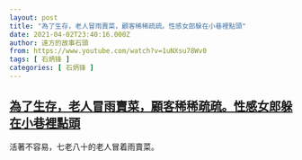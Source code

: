 ```yaml
---
layout: post
title: "為了生存，老人冒雨賣菜，顧客稀稀疏疏。性感女郎躲在小巷裡點頭"
date: 2021-04-02T23:40:16.000Z
author: 遠方的故事石頭
from: https://www.youtube.com/watch?v=1uNXsu78Wv0
tags: [ 石炳锋 ]
categories: [ 石炳锋 ]
---
```

<!--1617406816000-->
[為了生存，老人冒雨賣菜，顧客稀稀疏疏。性感女郎躲在小巷裡點頭](https://www.youtube.com/watch?v=1uNXsu78Wv0)
------

<div>
活著不容易，七老八十的老人冒着雨賣菜。
</div>
